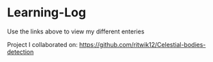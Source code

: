 # Learning-Log
Use the links above to view my different enteries

Project I collaborated on: https://github.com/ritwik12/Celestial-bodies-detection
